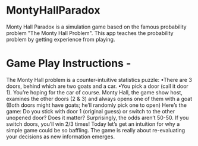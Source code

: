 # MontyHallParadox

Monty Hall Paradox is a simulation game based on the famous probability problem "The Monty Hall Problem". This app teaches the probability problem by getting experience from playing.

# Game Play Instructions -
The Monty Hall problem is a counter-intuitive statistics puzzle:
•There are 3 doors, behind which are two goats and a car.
•You pick a door (call it door 1). You’re hoping for the car of course.
Monty Hall, the game show host, examines the other doors (2 & 3) and always opens one of them with a goat (Both doors might have goats; he’ll randomly pick one to open)
Here’s the game: Do you stick with door 1 (original guess) or switch to the other unopened door? Does it matter? Surprisingly, the odds aren’t 50-50. If you switch doors, you’ll win 2/3 times!
Today let’s get an intuition for why a simple game could be so baffling. The game is really about re-evaluating your decisions as new information emerges.
